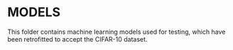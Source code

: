 # MODELS
This folder contains machine learning models used for testing, which have been retrofitted to accept the CIFAR-10 dataset.